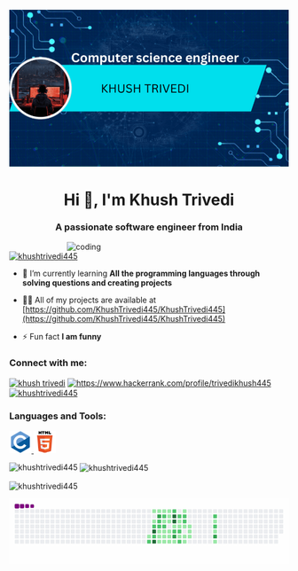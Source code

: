 ![logo](https://github.com/KhushTrivedi445/KhushTrivedi445/blob/main/Github%20Banner%20(900).png)
<h1 align="center">Hi 👋, I'm Khush Trivedi</h1>
<h3 align="center">A passionate software engineer from India</h3>

<img align="right" alt="coding" width="400" src="https://user-images.githubusercontent.com/55389276/140866485-8fb1c876-9a8f-4d6a-98dc-08c4981eaf70.gif"> 
<p align="left"> <a href="https://github.com/ryo-ma/github-profile-trophy"><img src="https://github-profile-trophy.vercel.app/?username=khushtrivedi445" alt="khushtrivedi445" /></a> </p>

- 🌱 I’m currently learning **All the programming languages through solving questions and creating projects**

- 👨‍💻 All of my projects are available at [https://github.com/KhushTrivedi445/KhushTrivedi445](https://github.com/KhushTrivedi445/KhushTrivedi445)

- ⚡ Fun fact **I am funny**

<h3 align="left">Connect with me:</h3>
<p align="left">
<a href="https://www.linkedin.com/in/khush-trivedi-854794310/" target="blank"><img align="center" src="https://raw.githubusercontent.com/rahuldkjain/github-profile-readme-generator/master/src/images/icons/Social/linked-in-alt.svg" alt="khush trivedi" height="30" width="40" /></a>
<a href="https://www.hackerrank.com/profile/trivedikhush445" target="blank"><img align="center" src="https://raw.githubusercontent.com/rahuldkjain/github-profile-readme-generator/master/src/images/icons/Social/hackerrank.svg" alt="https://www.hackerrank.com/profile/trivedikhush445" height="30" width="40" /></a>
<a href="https://www.leetcode.com/khushtrivedi445" target="blank"><img align="center" src="https://raw.githubusercontent.com/rahuldkjain/github-profile-readme-generator/master/src/images/icons/Social/leet-code.svg" alt="khushtrivedi445" height="30" width="40" /></a>
</p>

<h3 align="left">Languages and Tools:</h3>
<p align="left"> <a href="https://www.cprogramming.com/" target="_blank" rel="noreferrer"> <img src="https://raw.githubusercontent.com/devicons/devicon/master/icons/c/c-original.svg" alt="c" width="40" height="40"/> </a> <a href="https://www.w3.org/html/" target="_blank" rel="noreferrer"> <img src="https://raw.githubusercontent.com/devicons/devicon/master/icons/html5/html5-original-wordmark.svg" alt="html5" width="40" height="40"/> </a> </p>

<p><img align="left" src="https://github-readme-stats.vercel.app/api/top-langs?username=khushtrivedi445&show_icons=true&locale=en&layout=compact" alt="khushtrivedi445" /></p>

<p>&nbsp;<img align="center" src="https://github-readme-stats.vercel.app/api?username=khushtrivedi445&show_icons=true&locale=en" alt="khushtrivedi445" /></p>

<p><img align="center" src="https://github-readme-streak-stats.herokuapp.com/?user=khushtrivedi445&" alt="khushtrivedi445" /></p>



![snake gif](https://github.com/KhushTrivedi445/KhushTrivedi445/blob/output/github-contribution-grid-snake.gif)
